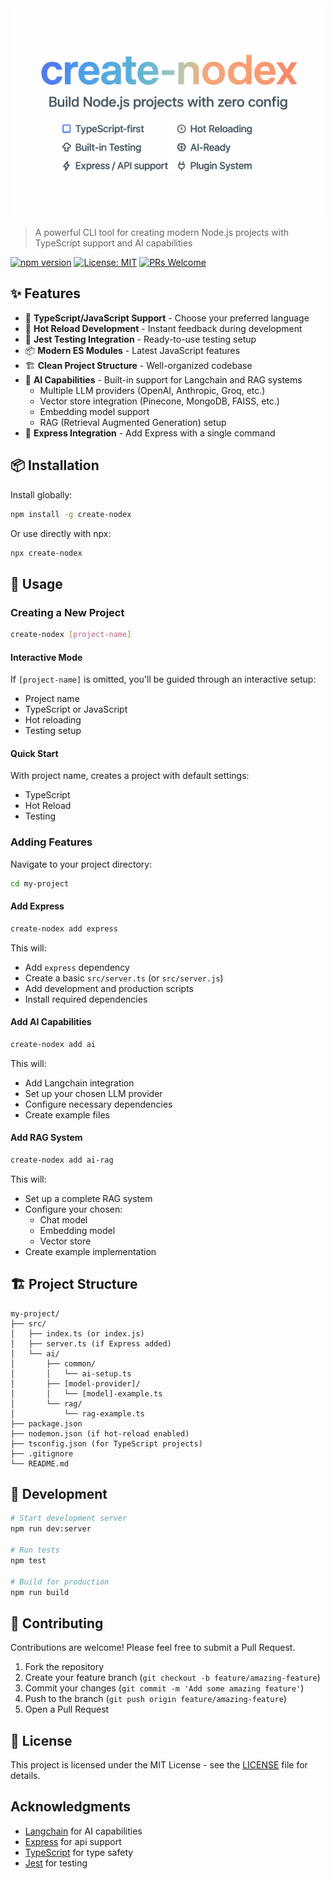 <div align="center">
  <img src="assets/banner.png" alt="create-nodex banner" width="500px"/>
</div>

> A powerful CLI tool for creating modern Node.js projects with TypeScript support and AI capabilities

[![npm version](https://badge.fury.io/js/create-nodex.svg)](https://badge.fury.io/js/create-nodex)
[![License: MIT](https://img.shields.io/badge/License-MIT-yellow.svg)](https://opensource.org/licenses/MIT)
[![PRs Welcome](https://img.shields.io/badge/PRs-welcome-brightgreen.svg)](http://makeapullrequest.com)

## ✨ Features

- 🎯 **TypeScript/JavaScript Support** - Choose your preferred language
- 🔄 **Hot Reload Development** - Instant feedback during development
- 🧪 **Jest Testing Integration** - Ready-to-use testing setup
- 📦 **Modern ES Modules** - Latest JavaScript features
- 🏗️ **Clean Project Structure** - Well-organized codebase
- 🤖 **AI Capabilities** - Built-in support for Langchain and RAG systems
  - Multiple LLM providers (OpenAI, Anthropic, Groq, etc.)
  - Vector store integration (Pinecone, MongoDB, FAISS, etc.)
  - Embedding model support
  - RAG (Retrieval Augmented Generation) setup
- 🚀 **Express Integration** - Add Express with a single command

## 📦 Installation

Install globally:

```bash
npm install -g create-nodex
```

Or use directly with npx:

```bash
npx create-nodex
```

## 🚀 Usage

### Creating a New Project

```bash
create-nodex [project-name]
```

#### Interactive Mode

If `[project-name]` is omitted, you'll be guided through an interactive setup:

- Project name
- TypeScript or JavaScript
- Hot reloading
- Testing setup

#### Quick Start

With project name, creates a project with default settings:

- TypeScript
- Hot Reload
- Testing

### Adding Features

Navigate to your project directory:

```bash
cd my-project
```

#### Add Express

```bash
create-nodex add express
```

This will:

- Add `express` dependency
- Create a basic `src/server.ts` (or `src/server.js`)
- Add development and production scripts
- Install required dependencies

#### Add AI Capabilities

```bash
create-nodex add ai
```

This will:

- Add Langchain integration
- Set up your chosen LLM provider
- Configure necessary dependencies
- Create example files

#### Add RAG System

```bash
create-nodex add ai-rag
```

This will:

- Set up a complete RAG system
- Configure your chosen:
  - Chat model
  - Embedding model
  - Vector store
- Create example implementation

## 🏗️ Project Structure

```
my-project/
├── src/
│   ├── index.ts (or index.js)
│   ├── server.ts (if Express added)
│   └── ai/
│       ├── common/
│       │   └── ai-setup.ts
│       ├── [model-provider]/
│       │   └── [model]-example.ts
│       └── rag/
│           └── rag-example.ts
├── package.json
├── nodemon.json (if hot-reload enabled)
├── tsconfig.json (for TypeScript projects)
├── .gitignore
└── README.md
```

## 🔧 Development

```bash
# Start development server
npm run dev:server

# Run tests
npm test

# Build for production
npm run build
```

## 🤝 Contributing

Contributions are welcome! Please feel free to submit a Pull Request.

1. Fork the repository
2. Create your feature branch (`git checkout -b feature/amazing-feature`)
3. Commit your changes (`git commit -m 'Add some amazing feature'`)
4. Push to the branch (`git push origin feature/amazing-feature`)
5. Open a Pull Request

## 📝 License

This project is licensed under the MIT License - see the [LICENSE](LICENSE) file for details.

## Acknowledgments

- [Langchain](https://js.langchain.com/) for AI capabilities
- [Express](https://expressjs.com/) for api support
- [TypeScript](https://www.typescriptlang.org/) for type safety
- [Jest](https://jestjs.io/) for testing
